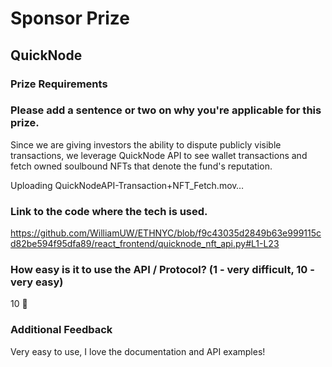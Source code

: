 # Sponsor Prize

## QuickNode

### Prize Requirements

### Please add a sentence or two on why you're applicable for this prize.

Since we are giving investors the ability to dispute publicly visible transactions, we leverage QuickNode API to see wallet transactions and fetch owned soulbound NFTs that denote the fund's reputation.


Uploading QuickNodeAPI-Transaction+NFT_Fetch.mov…


### Link to the code where the tech is used.

https://github.com/WilliamUW/ETHNYC/blob/f9c43035d2849b63e999115cd82be594f95dfa89/react_frontend/quicknode_nft_api.py#L1-L23

### How easy is it to use the API / Protocol? (1 - very difficult, 10 - very easy)

10 🌟

### Additional Feedback

Very easy to use, I love the documentation and API examples!
